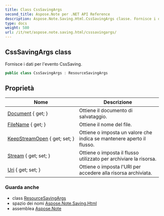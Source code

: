 ```yaml
---
title: Class CssSavingArgs
second_title: Aspose.Note per .NET API Reference
description: Aspose.Note.Saving.Html.CssSavingArgs classe. Fornisce i dati per levento CssSaving.
type: docs
weight: 580
url: /it/net/aspose.note.saving.html/csssavingargs/
---
```

## CssSavingArgs class

Fornisce i dati per l'evento CssSaving.

```csharp
public class CssSavingArgs : ResourceSavingArgs
```

## Proprietà

| Nome | Descrizione |
| --- | --- |
| [Document](../../aspose.note.saving.html/resourcesavingargs/document/) { get; } | Ottiene il documento di salvataggio. |
| [FileName](../../aspose.note.saving.html/resourcesavingargs/filename/) { get; } | Ottiene il nome del file. |
| [KeepStreamOpen](../../aspose.note.saving.html/resourcesavingargs/keepstreamopen/) { get; set; } | Ottiene o imposta un valore che indica se mantenere aperto il flusso. |
| [Stream](../../aspose.note.saving.html/resourcesavingargs/stream/) { get; set; } | Ottiene o imposta il flusso utilizzato per archiviare la risorsa. |
| [Uri](../../aspose.note.saving.html/resourcesavingargs/uri/) { get; set; } | Ottiene o imposta l'URI per accedere alla risorsa archiviata. |

### Guarda anche

* class [ResourceSavingArgs](../resourcesavingargs/)
* spazio dei nomi [Aspose.Note.Saving.Html](../../aspose.note.saving.html/)
* assemblea [Aspose.Note](../../)


